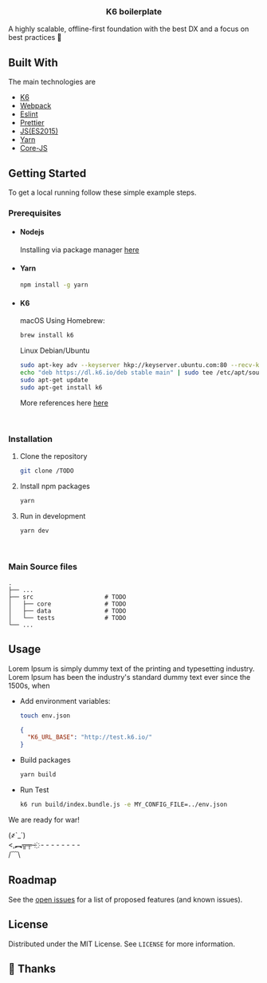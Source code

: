 <br />
<p align="center">

  <h3 align="center">K6 boilerplate</h3>

  <p align="left">A highly scalable, offline-first foundation with the best DX and a focus on best practices 🚀</p>

<!-- ABOUT THE PROJECT -->

## Built With

The main technologies are

- [K6](https://k6.io/)
- [Webpack](https://webpack.js.org/)
- [Eslint](https://eslint.org/)
- [Prettier](https://prettier.io/)
- [JS(ES2015)](https://www.javascript.com/)
- [Yarn](https://classic.yarnpkg.com/)
- [Core-JS](https://github.com/zloirock/core-js)

<!-- GETTING STARTED -->

## Getting Started

To get a local running follow these simple example steps.

### Prerequisites

- <h4>Nodejs</h4>

  Installing via package manager <a href="https://nodejs.org/en/download/package-manager">here</a>

- <h4>Yarn</h4>

  ```sh
  npm install -g yarn
  ```

- <h4>K6</h4>

  macOS Using Homebrew:

  ```sh
  brew install k6
  ```

  Linux Debian/Ubuntu

  ```sh
  sudo apt-key adv --keyserver hkp://keyserver.ubuntu.com:80 --recv-keys C5AD17C747E3415A3642D57D77C6C491D6AC1D69
  echo "deb https://dl.k6.io/deb stable main" | sudo tee /etc/apt/sources.list.d/k6.list
  sudo apt-get update
  sudo apt-get install k6
  ```

  More references here <a href="https://k6.io/docs/getting-started/installation/">here</a>

<br/>

### Installation

1. Clone the repository
   ```sh
   git clone /TODO
   ```
2. Install npm packages
   ```sh
   yarn
   ```
3. Run in development
   ```sh
   yarn dev
   ```

<br/>

<!-- ESTRUCTURE EXAMPLES -->

### Main Source files

    .
    ├── ...
    ├── src                    # TODO
    │   ├── core               # TODO
    │   ├── data               # TODO
    │   └── tests              # TODO
    └── ...

<!-- USAGE EXAMPLES -->

## Usage

Lorem Ipsum is simply dummy text of the printing and typesetting industry. Lorem Ipsum has been the industry's standard dummy text ever since the 1500s, when

- Add environment variables:

  ```sh
  touch env.json
  ```

  ```JSON
  {
    "K6_URL_BASE": "http://test.k6.io/"
  }
  ```

- Build packages

  ```sh
  yarn build
  ```

- Run Test
  ```sh
  k6 run build/index.bundle.js -e MY_CONFIG_FILE=../env.json
  ```

<!-- ROADMAP -->

We are ready for war!

(҂`\_´)<br/>
<,︻╦╤─ ҉ - - - - - - - - <br/>
/﹋\

## Roadmap

See the [open issues]() for a list of proposed features (and known issues).

<!-- LICENSE -->

## License

Distributed under the MIT License. See `LICENSE` for more information.

<h2>💜 Thanks </h2>

<!-- MARKDOWN LINKS & IMAGES -->
<!-- https://www.markdownguide.org/basic-syntax/#reference-style-links -->
